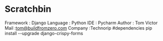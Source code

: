 # Scratchbin
Framework : Django
Language  : Python
IDE       : Pycharm
Author    : Tom Victor
Mail      :tom@buildfromzero.com
Company   :Technorip
#dependencies
pip install --upgrade django-crispy-forms
